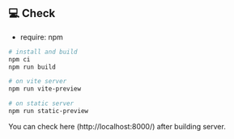 ## 💻 Check

- require: npm

```sh
# install and build
npm ci
npm run build

# on vite server
npm run vite-preview

# on static server
npm run static-preview
```

You can check here (http://localhost:8000/) after building server.
